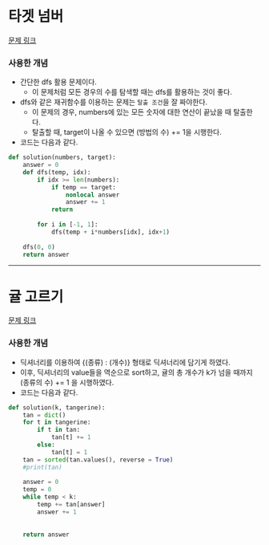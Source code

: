 # 타겟 넘버
[문제 링크](https://school.programmers.co.kr/learn/courses/30/lessons/43165)    

### 사용한 개념
- 간단한 dfs 활용 문제이다.
    - 이 문제처럼 모든 경우의 수를 탐색할 때는 dfs를 활용하는 것이 좋다.
- dfs와 같은 재귀함수를 이용하는 문제는 `탈출 조건`을 잘 짜야한다.
    - 이 문제의 경우, numbers에 있는 모든 숫자에 대한 연산이 끝났을 때 탈출한다.
    - 탈출할 때, target이 나올 수 있으면 (방법의 수) += 1을 시행한다.
- 코드는 다음과 같다.
```py
def solution(numbers, target):
    answer = 0
    def dfs(temp, idx):
        if idx >= len(numbers):
            if temp == target:
                nonlocal answer
                answer += 1
            return
            
        for i in [-1, 1]:
            dfs(temp + i*numbers[idx], idx+1)
    
    dfs(0, 0)
    return answer
```
---
       
# 귤 고르기
[문제 링크](https://school.programmers.co.kr/learn/courses/30/lessons/138476)

### 사용한 개념
- 딕셔너리를 이용하여 {(종류) : (개수)} 형태로 딕셔너리에 담기게 하였다.
- 이후, 딕셔너리의 value들을 역순으로 sort하고, 귤의 총 개수가 k가 넘을 때까지 (종류의 수) += 1 을 시행하였다.
- 코드는 다음과 같다.
```py
def solution(k, tangerine):
    tan = dict()
    for t in tangerine:
        if t in tan:
            tan[t] += 1
        else:
            tan[t] = 1
    tan = sorted(tan.values(), reverse = True)
    #print(tan)
    
    answer = 0
    temp = 0
    while temp < k:
        temp += tan[answer]
        answer += 1
        
        
    return answer
        
```